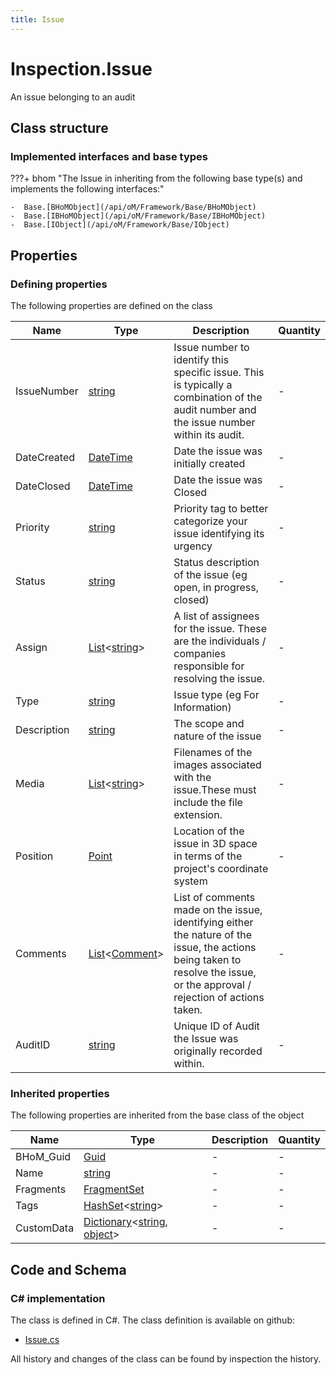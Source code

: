 ```yaml
---
title: Issue
---
```


# Inspection.Issue

An issue belonging to an audit

## Class structure

### Implemented interfaces and base types

???+ bhom "The Issue in inheriting from the following base type(s) and implements the following interfaces:"

    -  Base.[BHoMObject](/api/oM/Framework/Base/BHoMObject)
    -  Base.[IBHoMObject](/api/oM/Framework/Base/IBHoMObject)
    -  Base.[IObject](/api/oM/Framework/Base/IObject)


## Properties



### Defining properties

The following properties are defined on the class

| Name             | Type             | Description      | Quantity         |
|------------------|------------------|------------------|------------------|
| IssueNumber | [string](https://learn.microsoft.com/en-us/dotnet/api/System.String?view=netstandard-2.0) | Issue number to identify this specific issue. This is typically a combination of the audit number and the issue number within its audit. | - |
| DateCreated | [DateTime](https://learn.microsoft.com/en-us/dotnet/api/System.DateTime?view=netstandard-2.0) | Date the issue was initially created | - |
| DateClosed | [DateTime](https://learn.microsoft.com/en-us/dotnet/api/System.DateTime?view=netstandard-2.0) | Date the issue was Closed | - |
| Priority | [string](https://learn.microsoft.com/en-us/dotnet/api/System.String?view=netstandard-2.0) | Priority tag to better categorize your issue  identifying its urgency | - |
| Status | [string](https://learn.microsoft.com/en-us/dotnet/api/System.String?view=netstandard-2.0) | Status description of the issue (eg open, in progress, closed) | - |
| Assign | [List](https://learn.microsoft.com/en-us/dotnet/api/System.Collections.Generic.List-1?view=netstandard-2.0)&lt;[string](https://learn.microsoft.com/en-us/dotnet/api/System.String?view=netstandard-2.0)&gt; | A list of assignees for the issue. These are the individuals / companies responsible for resolving the issue. | - |
| Type | [string](https://learn.microsoft.com/en-us/dotnet/api/System.String?view=netstandard-2.0) | Issue type (eg For Information) | - |
| Description | [string](https://learn.microsoft.com/en-us/dotnet/api/System.String?view=netstandard-2.0) | The scope and nature of the issue | - |
| Media | [List](https://learn.microsoft.com/en-us/dotnet/api/System.Collections.Generic.List-1?view=netstandard-2.0)&lt;[string](https://learn.microsoft.com/en-us/dotnet/api/System.String?view=netstandard-2.0)&gt; | Filenames of the images associated with the issue.These must include the file extension. | - |
| Position | [Point](/api/oM/Dimensional/Geometry/Point) | Location of the issue in 3D space in terms of the project's coordinate system | - |
| Comments | [List](https://learn.microsoft.com/en-us/dotnet/api/System.Collections.Generic.List-1?view=netstandard-2.0)&lt;[Comment](/api/oM/Analytical/Inspection/Comment)&gt; | List of comments made on the issue, identifying either the nature of the issue, the actions being taken to resolve the issue, or the approval / rejection of actions taken. | - |
| AuditID | [string](https://learn.microsoft.com/en-us/dotnet/api/System.String?view=netstandard-2.0) | Unique ID of Audit the Issue was originally recorded within. | - |


### Inherited properties
The following properties are inherited from the base class of the object

| Name             | Type             | Description      | Quantity         |
|------------------|------------------|------------------|------------------|
| BHoM_Guid | [Guid](https://learn.microsoft.com/en-us/dotnet/api/System.Guid?view=netstandard-2.0) | - | - |
| Name | [string](https://learn.microsoft.com/en-us/dotnet/api/System.String?view=netstandard-2.0) | - | - |
| Fragments | [FragmentSet](/api/oM/Framework/Base/FragmentSet) | - | - |
| Tags | [HashSet](https://learn.microsoft.com/en-us/dotnet/api/System.Collections.Generic.HashSet-1?view=netstandard-2.0)&lt;[string](https://learn.microsoft.com/en-us/dotnet/api/System.String?view=netstandard-2.0)&gt; | - | - |
| CustomData | [Dictionary](https://learn.microsoft.com/en-us/dotnet/api/System.Collections.Generic.Dictionary-2?view=netstandard-2.0)&lt;[string](https://learn.microsoft.com/en-us/dotnet/api/System.String?view=netstandard-2.0), [object](https://learn.microsoft.com/en-us/dotnet/api/System.Object?view=netstandard-2.0)&gt; | - | - |


## Code and Schema

### C# implementation

The class is defined in C#. The class definition is available on github:

- [Issue.cs](https://github.com/BHoM/BHoM/blob/develop/Inspection_oM/Issue.cs)

All history and changes of the class can be found by inspection the history.
